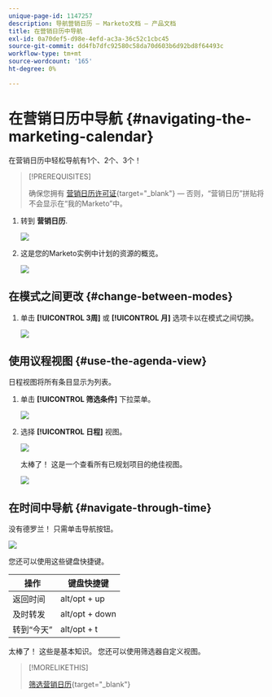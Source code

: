 ```yaml
---
unique-page-id: 1147257
description: 导航营销日历 — Marketo文档 — 产品文档
title: 在营销日历中导航
exl-id: 0a70def5-d98e-4efd-ac3a-36c52c1cbc45
source-git-commit: dd4fb7dfc92580c58da70d603b6d92bd8f64493c
workflow-type: tm+mt
source-wordcount: '165'
ht-degree: 0%

---
```


# 在营销日历中导航 {#navigating-the-marketing-calendar}

在营销日历中轻松导航有1个、2个、3个！

>[!PREREQUISITES]
>
>确保您拥有 [营销日历许可证](/help/marketo/product-docs/core-marketo-concepts/marketing-calendar/understanding-the-calendar/issue-revoke-a-marketing-calendar-license.md){target="_blank"}  — 否则，“营销日历”拼贴将不会显示在“我的Marketo”中。

1. 转到 **营销日历**.

   ![](assets/2017-05-10-15-30-47.png)

1. 这是您的Marketo实例中计划的资源的概览。

   ![](assets/image2014-9-15-16-3a44-3a22.png)

## 在模式之间更改 {#change-between-modes}

1. 单击 **[!UICONTROL 3周]** 或 **[!UICONTROL 月]** 选项卡以在模式之间切换。

   ![](assets/image2014-9-15-16-3a46-3a16.png)

## 使用议程视图 {#use-the-agenda-view}

日程视图将所有条目显示为列表。

1. 单击 **[!UICONTROL 筛选条件]** 下拉菜单。

   ![](assets/image2014-9-26-10-3a29-3a6.png)

1. 选择 **[!UICONTROL 日程]** 视图。

   ![](assets/image2014-9-26-10-3a29-3a36.png)

   太棒了！ 这是一个查看所有已规划项目的绝佳视图。

   ![](assets/image2014-9-26-10-3a30-3a9.png)

## 在时间中导航 {#navigate-through-time}

没有德罗兰！ 只需单击导航按钮。

![](assets/image2014-9-26-10-3a31-3a25.png)

您还可以使用这些键盘快捷键。

| 操作 | 键盘快捷键 |
|---|---|
| 返回时间 | alt/opt + up |
| 及时转发 | alt/opt + down |
| 转到“今天” | alt/opt + t |

太棒了！ 这些是基本知识。 您还可以使用筛选器自定义视图。

>[!MORELIKETHIS]
>
>[筛选营销日历](/help/marketo/product-docs/core-marketo-concepts/marketing-calendar/working-with-the-calendar/filtering-the-marketing-calendar.md){target="_blank"}
